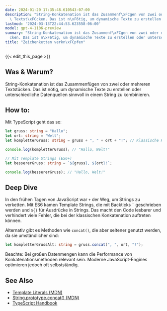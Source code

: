 ```yaml
---
date: 2024-01-20 17:35:48.610543-07:00
description: "String-Konkatenation ist das Zusammenf\xFCgen von zwei oder mehreren\
  \ Textst\xFCcken. Das ist n\xF6tig, um dynamische Texte zu erstellen oder unterschiedliche\u2026"
lastmod: '2024-03-13T22:44:53.623558-06:00'
model: gpt-4-1106-preview
summary: "String-Konkatenation ist das Zusammenf\xFCgen von zwei oder mehreren Textst\xFC\
  cken. Das ist n\xF6tig, um dynamische Texte zu erstellen oder unterschiedliche\u2026"
title: "Zeichenketten verkn\xFCpfen"
---
```


{{< edit_this_page >}}

## Was & Warum?
String-Konkatenation ist das Zusammenfügen von zwei oder mehreren Textstücken. Das ist nötig, um dynamische Texte zu erstellen oder unterschiedliche Datenquellen sinnvoll in einem String zu kombinieren.

## How to:
Mit TypeScript geht das so:

```TypeScript
let gruss: string = "Hallo";
let ort: string = "Welt";
let kompletterGruss: string = gruss + ", " + ort + "!"; // Klassische Konkatenation

console.log(kompletterGruss); // "Hallo, Welt!"

// Mit Template Strings (ES6+)
let bessererGruss: string = `${gruss}, ${ort}!`;

console.log(bessererGruss); // "Hallo, Welt!"
```

## Deep Dive
In den frühen Tagen von JavaScript war `+` der Weg, um Strings zu verketten. Mit ES6 kamen Template Strings, die mit Backticks `` ` `` geschrieben werden und `${}` für Ausdrücke in Strings. Das macht den Code lesbarer und verhindert viele Fehler, die bei der klassischen Konkatenation auftreten können.

Alternativ gibt es Methoden wie `concat()`, die aber seltener genutzt werden, da sie umständlicher sind:

```TypeScript
let kompletterGrussAlt: string = gruss.concat(", ", ort, "!");
```

Beachte: Bei großen Datenmengen kann die Performance von Konkatenationsmethoden relevant sein. Moderne JavaScript-Engines optimieren jedoch oft selbstständig.

## See Also
- [Template Literals (MDN)](https://developer.mozilla.org/en-US/docs/Web/JavaScript/Reference/Template_literals)
- [String.prototype.concat() (MDN)](https://developer.mozilla.org/en-US/docs/Web/JavaScript/Reference/Global_Objects/String/concat)
- [TypeScript Handbook](https://www.typescriptlang.org/docs/handbook/intro.html)
